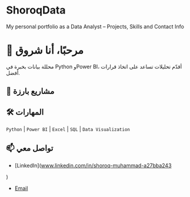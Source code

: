 # ShoroqData
My personal portfolio as a Data Analyst – Projects, Skills and Contact Info
# 👋 مرحبًا، أنا شروق
محللة بيانات بخبرة في Python وPower BI، أقدّم تحليلات تساعد على اتخاذ قرارات أفضل.

## 💼 مشاريع بارزة

## 🛠️ المهارات
`Python` | `Power BI` | `Excel` | `SQL` | `Data Visualization`

## 📫 تواصل معي
- [LinkedIn](www.linkedin.com/in/shoroq-muhammad-a27bba243

)
- [Email](mailto:Shoroqmalmutairi@gmail.com)
